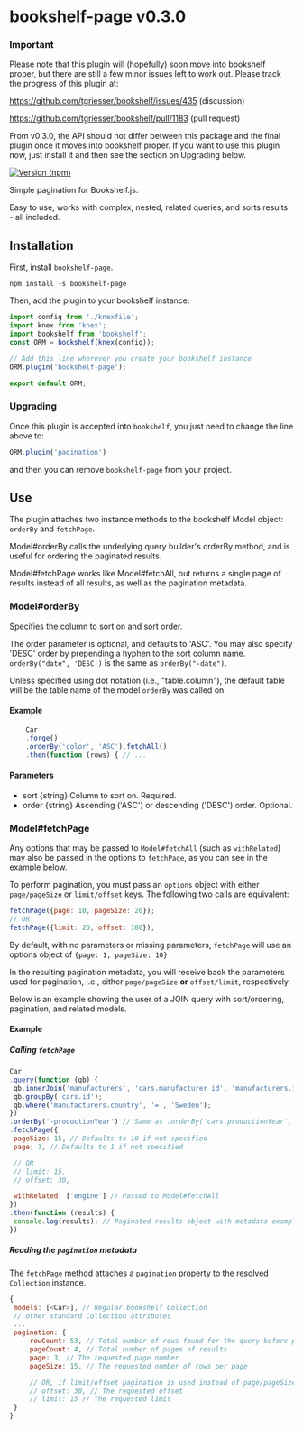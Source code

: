 # bookshelf-page v0.3.0

### Important

Please note that this plugin will (hopefully) soon move into bookshelf proper, but there are still a few minor
issues left to work out. Please track the progress of this plugin at:

https://github.com/tgriesser/bookshelf/issues/435 (discussion)

https://github.com/tgriesser/bookshelf/pull/1183 (pull request)

From v0.3.0, the API should not differ between this package and the final plugin once it moves into bookshelf
proper. If you want to use this plugin now, just install it and then see the section on Upgrading below.

[![Version (npm)](https://img.shields.io/npm/v/bookshelf-page.svg)](https://npmjs.com/package/bookshelf-page)

Simple pagination for Bookshelf.js.

Easy to use, works with complex, nested, related queries, and sorts results - all included.

## Installation

First, install `bookshelf-page`.

```
npm install -s bookshelf-page
```

Then, add the plugin to your bookshelf instance:

```js
import config from './knexfile';
import knex from 'knex';
import bookshelf from 'bookshelf';
const ORM = bookshelf(knex(config));

// Add this line wherever you create your bookshelf instance
ORM.plugin('bookshelf-page');

export default ORM;
```

### Upgrading

Once this plugin is accepted into `bookshelf`, you just need to change the line above to:

```js
ORM.plugin('pagination')
```

and then you can remove `bookshelf-page` from your project.

## Use

The plugin attaches two instance methods to the bookshelf
Model object: `orderBy` and `fetchPage`.

Model#orderBy calls the underlying query builder's orderBy method, and
is useful for ordering the paginated results.

Model#fetchPage works like Model#fetchAll, but returns a single page of
results instead of all results, as well as the pagination metadata.

### Model#orderBy

Specifies the column to sort on and sort order.

The order parameter is optional, and defaults to 'ASC'. You may
also specify 'DESC' order by prepending a hyphen to the sort column
name. `orderBy("date", 'DESC')` is the same as `orderBy("-date")`.

Unless specified using dot notation (i.e., "table.column"), the default
table will be the table name of the model `orderBy` was called on.

#### Example

```js
    Car
    .forge()
    .orderBy('color', 'ASC').fetchAll()
    .then(function (rows) { // ...
```

#### Parameters

- sort {string} Column to sort on. Required.
- order {string} Ascending ('ASC') or descending ('DESC') order. Optional.

### Model#fetchPage

Any options that may be passed to `Model#fetchAll` (such as `withRelated`) may also be passed in the options to `fetchPage`, as you can see in the example below.

To perform pagination, you must pass an `options` object with either `page/pageSize` or `limit/offset` keys. The following two calls are equivalent:

```js
fetchPage({page: 10, pageSize: 20});
// OR
fetchPage({limit: 20, offset: 180});
```

By default, with no parameters or missing parameters, `fetchPage` will use an
options object of `{page: 1, pageSize: 10}`

In the resulting pagination metadata, you will receive back the parameters used for pagination, i.e., either `page/pageSize` **or** `offset/limit`, respectively.

Below is an example showing the user of a JOIN query with sort/ordering,
pagination, and related models.

#### Example

##### Calling `fetchPage`

```js
Car
.query(function (qb) {
 qb.innerJoin('manufacturers', 'cars.manufacturer_id', 'manufacturers.id');
 qb.groupBy('cars.id');
 qb.where('manufacturers.country', '=', 'Sweden');
})
.orderBy('-productionYear') // Same as .orderBy('cars.productionYear', 'DESC')
.fetchPage({
 pageSize: 15, // Defaults to 10 if not specified
 page: 3, // Defaults to 1 if not specified

 // OR
 // limit: 15,
 // offset: 30,

 withRelated: ['engine'] // Passed to Model#fetchAll
})
.then(function (results) {
 console.log(results); // Paginated results object with metadata example below
})
```

##### Reading the `pagination` metadata

The `fetchPage` method attaches a `pagination` property to the resolved `Collection` instance.

```js
{
 models: [<Car>], // Regular bookshelf Collection
 // other standard Collection attributes
 ...
 pagination: {
     rowCount: 53, // Total number of rows found for the query before pagination
     pageCount: 4, // Total number of pages of results
     page: 3, // The requested page number
     pageSize: 15, // The requested number of rows per page

     // OR, if limit/offset pagination is used instead of page/pageSize:
     // offset: 30, // The requested offset
     // limit: 15 // The requested limit
 }
}
```
